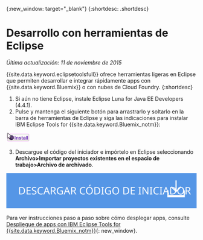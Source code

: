 {:new_window: target="_blank"}
{:shortdesc: .shortdesc}

# Desarrollo con herramientas de Eclipse
*Última actualización: 11 de noviembre de 2015*

{{site.data.keyword.eclipsetoolsfull}} ofrece herramientas ligeras
en Eclipse que permiten desarrollar e integrar rápidamente apps con {{site.data.keyword.Bluemix}} o con nubes de
Cloud Foundry.
{:shortdesc}

  1. Si aún no tiene Eclipse, instale Eclipse Luna for Java EE Developers (4.4.1).
  2. Pulse y mantenga el siguiente botón para arrastrarlo y soltarlo en la barra de herramientas de Eclipse y siga las indicaciones para instalar IBM Eclipse Tools for {{site.data.keyword.Bluemix_notm}}:
  
  ![Arrastre y suelte en un espacio de trabajo de Eclipse Luna en ejecución para instalar IBM Eclipse Tools for {{site.data.keyword.Bluemix_notm}}](images/installbutton.png)

  3. Descargue el código del iniciador e impórtelo en Eclipse seleccionando **Archivo>Importar proyectos existentes en el espacio de trabajo>Archivo de archivado**.

  <p>
  <a class="xref" href="http://bluemix.net" target="_blank" title="(se abre en un separador o ventana nueva)"><img class="image" src="images/btn_starter-code.svg" alt="Descargar código iniciador" /> </a>
  </p>

Para ver instrucciones paso a paso sobre cómo desplegar apps, consulte [Despliegue de apps con IBM Eclipse Tools for {{site.data.keyword.Bluemix_notm}}](../manageapps/eclipsetools/eclipsetools.html#eclipsetools){: new_window}.
